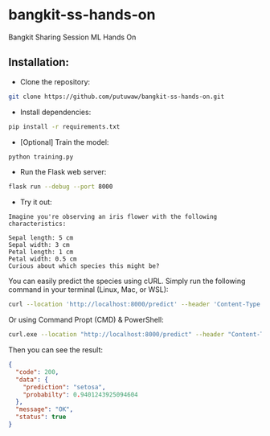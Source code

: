 # bangkit-ss-hands-on

Bangkit Sharing Session ML Hands On

## Installation:

- Clone the repository:
```bash
git clone https://github.com/putuwaw/bangkit-ss-hands-on.git
```
- Install dependencies:
```bash
pip install -r requirements.txt
```
- [Optional] Train the model:
```bash
python training.py
```
- Run the Flask web server:
```bash
flask run --debug --port 8000
```
- Try it out:

```
Imagine you're observing an iris flower with the following characteristics:

Sepal length: 5 cm
Sepal width: 3 cm
Petal length: 1 cm
Petal width: 0.5 cm
Curious about which species this might be?
```

You can easily predict the species using cURL. Simply run the following command in your terminal (Linux, Mac, or WSL):

```bash
curl --location 'http://localhost:8000/predict' --header 'Content-Type: application/json' --data '[[5,3,1,0.5]]'
```

Or using Command Propt (CMD) & PowerShell:
```bash
curl.exe --location "http://localhost:8000/predict" --header "Content-Type: application/json" --data "[[5,3,1,0.5]]"
```

Then you can see the result:
```json
{
  "code": 200,
  "data": {
    "prediction": "setosa",
    "probabilty": 0.9401243925094604
  },
  "message": "OK",
  "status": true
}
```